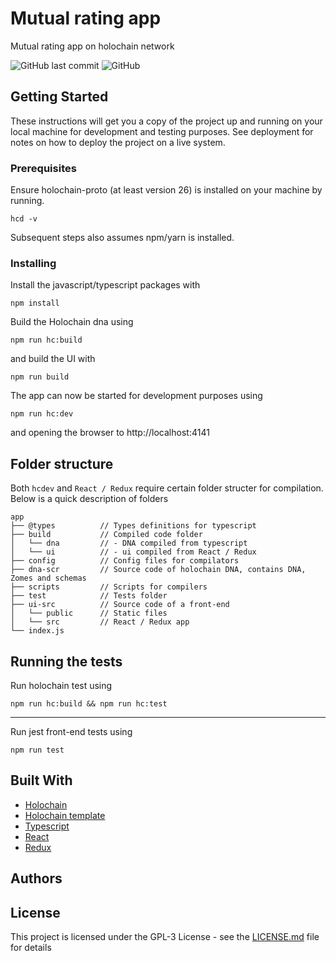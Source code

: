 # Mutual rating app 

Mutual rating app on holochain network

![GitHub last commit](https://img.shields.io/github/last-commit/HoloDen/mutual-rating.svg)
![GitHub](https://img.shields.io/github/license/HoloDen/mutual-rating.svg)

## Getting Started

These instructions will get you a copy of the project up and running on your local machine for development and testing purposes. See deployment for notes on how to deploy the project on a live system.

### Prerequisites

Ensure holochain-proto (at least version 26) is installed on your machine by running. 

```
hcd -v
```

Subsequent steps also assumes npm/yarn is installed.

### Installing

Install the javascript/typescript packages with

```
npm install
```
Build the Holochain dna using

```
npm run hc:build
```
and build the UI with
```
npm run build
```

The app can now be started for development purposes using
```
npm run hc:dev
```
and opening the browser to http://localhost:4141 


## Folder structure

Both ``hcdev`` and ``React / Redux`` require certain folder structer for compilation. Below is a quick description of folders
```
app
├── @types          // Types definitions for typescript
├── build           // Compiled code folder
│   └── dna         // - DNA compiled from typescript
│   └── ui          // - ui compiled from React / Redux
├── config          // Config files for compilators
├── dna-scr         // Source code of holochain DNA, contains DNA, Zomes and schemas
├── scripts         // Scripts for compilers
├── test            // Tests folder
├── ui-src          // Source code of a front-end
│   └── public      // Static files
│   └── src         // React / Redux app
└── index.js
``` 


## Running the tests

Run holochain test using

```
npm run hc:build && npm run hc:test
```

----

Run jest front-end tests using 
```
npm run test
```

## Built With

* [Holochain](https://github.com/holochain/holochain-proto)
* [Holochain template](https://github.com/holochain/hc-ts-template)
* [Typescript](https://github.com/Microsoft/TypeScript)
* [React](https://reactjs.org/)
* [Redux](https://redux.js.org/)

## Authors


## License

This project is licensed under the GPL-3 License - see the [LICENSE.md](LICENSE.md) file for details

